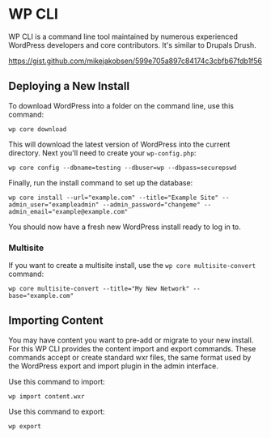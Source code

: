 # WP CLI

WP CLI is a command line tool maintained by numerous experienced WordPress developers and core contributors. It's similar to Drupals Drush.

https://gist.github.com/mikejakobsen/599e705a897c84174c3cbfb67fdb1f56

## Deploying a New Install

To download WordPress into a folder on the command line, use this command:

```
wp core download
```

This will download the latest version of WordPress into the current directory. Next you'll need to create your `wp-config.php`:

```
wp core config --dbname=testing --dbuser=wp --dbpass=securepswd
```

Finally, run the install command to set up the database:

```
wp core install --url="example.com" --title="Example Site" --admin_user="exampleadmin" --admin_password="changeme" --admin_email="example@example.com"
```

You should now have a fresh new WordPress install ready to log in to.

### Multisite

If you want to create a multisite install, use the `wp core multisite-convert` command:

```
wp core multisite-convert --title="My New Network" --base="example.com"
```

## Importing Content

You may have content you want to pre-add or migrate to your new install. For this WP CLI provides the content import and export commands. These commands accept or create standard wxr files, the same format used by the WordPress export and import plugin in the admin interface.

Use this command to import:

```
wp import content.wxr
```

Use this command to export:

```
wp export
```
